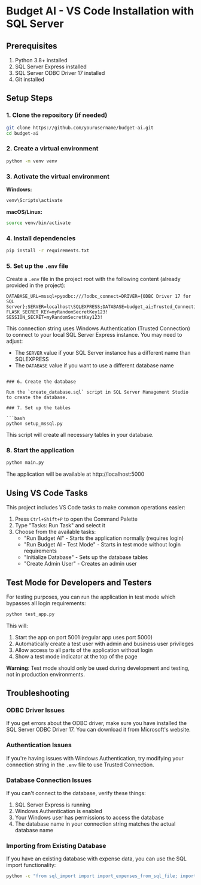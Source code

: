 # Budget AI - VS Code Installation with SQL Server

## Prerequisites

1. Python 3.8+ installed
2. SQL Server Express installed
3. SQL Server ODBC Driver 17 installed
4. Git installed

## Setup Steps

### 1. Clone the repository (if needed)

```bash
git clone https://github.com/yourusername/budget-ai.git
cd budget-ai
```

### 2. Create a virtual environment

```bash
python -m venv venv
```

### 3. Activate the virtual environment

**Windows:**
```bash
venv\Scripts\activate
```

**macOS/Linux:**
```bash
source venv/bin/activate
```

### 4. Install dependencies

```bash
pip install -r requirements.txt
```

### 5. Set up the `.env` file

Create a `.env` file in the project root with the following content (already provided in the project):

```
DATABASE_URL=mssql+pyodbc:///?odbc_connect=DRIVER={ODBC Driver 17 for SQL Server};SERVER=localhost\SQLEXPRESS;DATABASE=budget_ai;Trusted_Connection=yes
FLASK_SECRET_KEY=myRandomSecretKey123!
SESSION_SECRET=myRandomSecretKey123!
```

This connection string uses Windows Authentication (Trusted Connection) to connect to your local SQL Server Express instance. You may need to adjust:
- The `SERVER` value if your SQL Server instance has a different name than SQLEXPRESS
- The `DATABASE` value if you want to use a different database name
```

### 6. Create the database

Run the `create_database.sql` script in SQL Server Management Studio to create the database.

### 7. Set up the tables

```bash
python setup_mssql.py
```

This script will create all necessary tables in your database.

### 8. Start the application

```bash
python main.py
```

The application will be available at http://localhost:5000

## Using VS Code Tasks

This project includes VS Code tasks to make common operations easier:

1. Press `Ctrl+Shift+P` to open the Command Palette
2. Type "Tasks: Run Task" and select it
3. Choose from the available tasks:
   - "Run Budget AI" - Starts the application normally (requires login)
   - "Run Budget AI - Test Mode" - Starts in test mode without login requirements
   - "Initialize Database" - Sets up the database tables
   - "Create Admin User" - Creates an admin user

## Test Mode for Developers and Testers

For testing purposes, you can run the application in test mode which bypasses all login requirements:

```bash
python test_app.py
```

This will:
1. Start the app on port 5001 (regular app uses port 5000)
2. Automatically create a test user with admin and business user privileges
3. Allow access to all parts of the application without login
4. Show a test mode indicator at the top of the page

**Warning**: Test mode should only be used during development and testing, not in production environments.

## Troubleshooting

### ODBC Driver Issues

If you get errors about the ODBC driver, make sure you have installed the SQL Server ODBC Driver 17. You can download it from Microsoft's website.

### Authentication Issues

If you're having issues with Windows Authentication, try modifying your connection string in the `.env` file to use Trusted Connection.

### Database Connection Issues

If you can't connect to the database, verify these things:
1. SQL Server Express is running
2. Windows Authentication is enabled
3. Your Windows user has permissions to access the database
4. The database name in your connection string matches the actual database name

### Importing from Existing Database

If you have an existing database with expense data, you can use the SQL import functionality:

```bash
python -c "from sql_import import import_expenses_from_sql_file; import_expenses_from_sql_file('path/to/your_data.sql', user_id=1)"
```